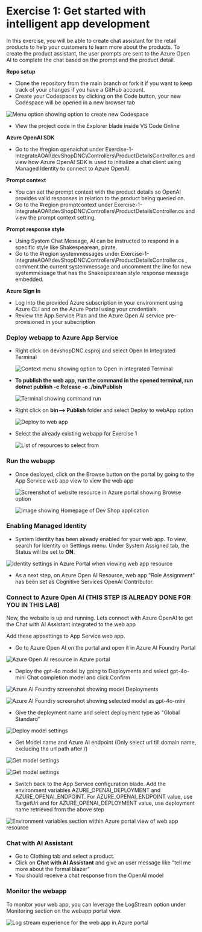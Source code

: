 # Exercise 1: Get started with intelligent app development
In this exercise, you will be able to create chat assistant for the retail products to help your customers to learn more about the products. To create the product assistant, the user prompts are sent to the Azure Open AI to complete the chat based on the prompt and the product detail.

**Repo setup**
- Clone the repository from the main branch or fork it if you want to keep track of your changes if you have a GitHub account.
- Create your Codespaces by clicking on the Code button, your new Codespace will be opened in a new browser tab

 ![Menu option showing option to create new Codespace](./images/LAB347-ex1-codespaces.png)

- View the project code in the Explorer blade inside VS Code Online

**Azure OpenAI SDK**
- Go to the #region openaichat under Exercise-1-IntegrateAOAI\devShopDNC\Controllers\ProductDetailsController.cs and view how Azure OpenAI SDK is used to initialize a chat client using Managed Identity to connect to Azure OpenAI.

**Prompt context**
- You can set the prompt context with the product details so OpenAI provides valid responses in relation to the product being queried on.
- Go to the #region promptcontext under Exercise-1-IntegrateAOAI\devShopDNC\Controllers\ProductDetailsController.cs and view the prompt context setting.

**Prompt response style**
- Using System Chat Message, AI can be instructed to respond in a specific style like Shakespearean, pirate.
- Go to the #region systemmessages under Exercise-1-IntegrateAOAI\devShopDNC\Controllers\ProductDetailsController.cs , comment the current systemmessage and uncomment the line for new systemmessage that has the Shakespearean style response message embedded.
  
**Azure Sign In**
- Log into the provided Azure subscription in your environment using Azure CLI and on the Azure Portal using your credentials.
- Review the App Service Plan and the Azure Open AI service pre-provisioned in your subscription

### Deploy webapp to Azure App Service
- Right click on devshopDNC.csproj and select Open In Integrated Terminal

  ![Context menu showing option to Open in integrated Terminal](./images/LAB347-ex1-terminal.png)

- **To publish the web app, run the command in the opened terminal, run dotnet publish -c Release -o ./bin/Publish**

  ![Terminal showing command run](./images/LAB347-ex1-buildapp.png)

- Right click on **bin--> Publish** folder and select Deploy to webApp option

  ![Deploy to web app](./images/LAB347-ex1-deploytowebapp.png)

- Select the already existing webapp for Exercise 1
  
  ![List of resources to select from](./images/LAB347-ex1-deployappservice.png)
  
### Run the webapp
- Once deployed, click on the Browse button on the portal by going to the App Service web app view to view the web app

  ![Screenshot of website resource in Azure portal showing Browse option](./images/LAB347-ex1-browse-web.png)

  ![Image showing Homepage of Dev Shop application](./images/LAB347-ex1-webui.png)  

### Enabling Managed Identity

- System Identity has been already enabled for your web app. To view, search for Identity on Settings menu. Under System Assigned tab, the Status will be set to **ON**. 

 ![Identity settings in Azure Portal when viewing web app resource](./images/Exercise-1-SMI.png)

- As a next step, on Azure Open AI Resource, web app  "Role Assignment" has been set as Cognitive Services OpenAI Contributor.

### Connect to Azure Open AI (THIS STEP IS ALREADY DONE FOR YOU IN THIS LAB)

Now, the website is up and running. Lets connect with Azure OpenAI to get the Chat with AI Assistant integrated to the web app 

Add these appsettings to App Service web app.

- Go to Azure Open AI on the portal and open it in Azure AI Foundry Portal

 ![Azure Open AI resource in Azure portal](./images/LAB347-ex1-gotoaifoundry.png)  

- Deploy the gpt-4o model by going to Deployments and select gpt-4o-mini Chat completion model and click Confirm

 ![Azure AI Foundry screenshot showing model Deployments](./images/LAB347-ex1-modeldeploy.png)

  ![Azure AI Foundry screenshot showing selected model as gpt-4o-mini](./images/LAB347-ex1-gpt-4o-mini.png)

- Give the deployment name and select deployment type as "Global Standard"

 ![Deploy model settings](./images/LAB347-ex1-deploymodel.png) 

- Get Model name and Azure AI endpoint (Only select url till domain name, excluding the url path after /)

 ![Get model settings](./images/LAB347-ex1-clickdeployedmodel.png)

 ![Get model settings](./images/LAB347-ex1-copyazureaiurl.png)


- Switch back to the App Service configuration blade. Add the environment variables AZURE_OPENAI_DEPLOYMENT and AZURE_OPENAI_ENDPOINT. For AZURE_OPENAI_ENDPOINT value, use TargetUri and for AZURE_OPENAI_DEPLOYMENT value, use deployment name retrieved from the above step 

 ![Environment variables section within Azure portal view of web app resource](./images/LAB347-ex1-appsettings.png)

### Chat with AI Assistant
- Go to Clothing tab and select a product. 
- Click on **Chat with AI Assistant** and give an user message like "tell me more about the formal blazer"
- You should receive a chat response from the OpenAI model 

  
### Monitor the webapp
To monitor your web app, you can leverage the LogStream option under Monitoring section on the webapp portal view.

 ![Log stream experience for the web app in Azure portal](./images/LAB347-ex1-logstream.png)

